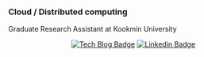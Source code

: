 
### Cloud / Distributed computing
Graduate Research Assistant at Kookmin University

<div align=center>
  
[![Tech Blog Badge](http://img.shields.io/badge/-Tec%20blog-purple?style=flat-square&logo=amazon&link=wooono.tistory.com)](wooono.tistory.com) 
[![Linkedin Badge](https://img.shields.io/badge/-LinkedIn-blue?style=flat-square&logo=Linkedin&logoColor=white&link=https://www.linkedin.com/in/unho-choi-9593871b4/)](https://www.linkedin.com/in/unho-choi-9593871b4/) 
</div>
	
